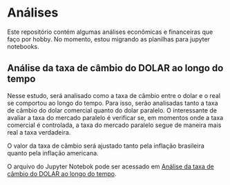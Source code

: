 # Análises

Este repositório contém algumas análises econômicas e financeiras que faço por hobby. No momento, estou migrando as planilhas para jupyter notebooks.

## Análise da taxa de câmbio do DOLAR ao longo do tempo

Nesse estudo, será analisado como a taxa de câmbio entre o dolar e o real se comportou ao longo do tempo. Para isso, serão analisadas tanto a taxa de câmbio do dolar comercial quanto do dolar paralelo. O interessante de avaliar a taxa do mercado paralelo é verificar se, em momentos onde a taxa comercial é controlada, a taxa do mercado paralelo segue de maneira mais real a taxa verdadeira.

O valor da taxa de câmbio será ajustado tanto pela inflação brasileira quanto pela inflação americana.

O arquivo do Jupyter Notebok pode ser acessado em [Análise da taxa de câmbio do DOLAR ao longo do tempo](notebooks/dolar.ipynb).
